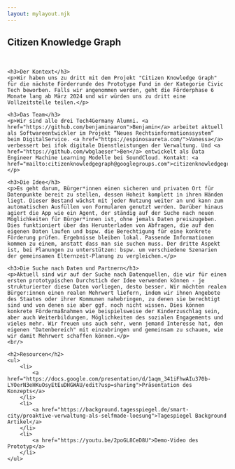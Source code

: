 ```yaml
---
layout: mylayout.njk
---
```

<div>
    <h2 class="title-header">Citizen Knowledge Graph</h2>
    <br/>

    <h3>Der Kontext</h3>
    <p>Wir haben uns zu dritt mit dem Projekt "Citizen Knowledge Graph" für die nächste Förderrunde des Prototype Fund in der Kategorie Civic Tech beworben. Falls wir angenommen werden, geht die Förderphase 6 Monate lang ab März 2024 und wir würden uns zu dritt eine Vollzeitstelle teilen.</p>

    <h3>Das Team</h3>
    <p>Wir sind alle drei Tech4Germany Alumni. <a href="https://github.com/benjaminaaron">Benjamin</a> arbeitet aktuell als Softwareentwickler im Projekt “Neues Rechtsinformationssystem” beim DigitalService. <a href="https://espinosaureta.com/">Vanessa</a> verbessert bei ifok digitale Dienstleistungen der Verwaltung. Und <a href="https://github.com/wbglaeser">Ben</a> entwickelt als Data Engineer Machine Learning Modelle bei SoundCloud. Kontakt: <a href="mailto:citizenknowledgegraph@googlegroups.com">citizenknowledgegraph@googlegroups.com</a></p>

    <h3>Die Idee</h3>
    <p>Es geht darum, Bürger*innen einen sicheren und privaten Ort für Datenpunkte bereit zu stellen, dessen Hoheit komplett in ihren Händen liegt. Dieser Bestand wächst mit jeder Nutzung weiter an und kann zum automatischen Ausfüllen von Formularen genutzt werden. Darüber hinaus agiert die App wie ein Agent, der ständig auf der Suche nach neuen Möglichkeiten für Bürger*innen ist, ohne jemals Daten preiszugeben. Dies funktioniert über das Herunterladen von Abfragen, die auf den eigenen Daten laufen und bspw. die Berechtigung für eine konkrete Förderung prüfen. Ergebnisse bleiben lokal. Passende Informationen kommen zu einem, anstatt dass man sie suchen muss. Der dritte Aspekt ist, bei Planungen zu unterstützen: bspw. um verschiedene Szenarien der gemeinsamen Elternzeit-Planung zu vergleichen.</p>

    <h3>Die Suche nach Daten und Partnern</h3>
    <p>Aktuell sind wir auf der Suche nach Datenquellen, die wir für einen ersten prototypischen Durchstich der Idee verwenden können - je strukturierter diese Daten vorliegen, desto besser. Wir möchten realen Bürger:innen einen realen Mehrwert liefern, indem wir ihnen Angebote des Staates oder ihrer Kommunen nahebringen, zu denen sie berechtigt sind und von denen sie aber ggf. noch nicht wissen. Dies können konkrete Fördermaßnahmen wie beispielsweise der Kinderzuschlag sein, aber auch Weiterbildungen, Möglichkeiten des sozialen Engagements und vieles mehr. Wir freuen uns auch sehr, wenn jemand Interesse hat, den eigenen "Datenbereich" mit einzubringen und gemeinsam zu schauen, wie wir damit Mehrwert schaffen können.</p>
    <br/>

    <h2>Resourcen</h2>
    <ul>
        <li>
            <a href="https://docs.google.com/presentation/d/1aqm_341iFhwAIu370b-LYOerN3eHKuOsyEtEuDHGWAU/edit?usp=sharing">Präsentation des Konzepts</a>
        </li>
        <li>
            <a href="https://background.tagesspiegel.de/smart-city/proaktive-verwaltung-als-selfmade-loesung">Tagespiegel Background Artikel</a>
        </li>
        <li>
            <a href="https://youtu.be/2poGL8CeD8U">Demo-Video des Prototyp</a>
        </li>
    </ul>
</div>